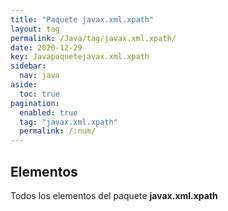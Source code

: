 ```yaml
---
title: "Paquete javax.xml.xpath"
layout: tag
permalink: /Java/tag/javax.xml.xpath/
date: 2020-12-29
key: Javapaquetejavax.xml.xpath
sidebar: 
  nav: java
aside: 
  toc: true
pagination: 
  enabled: true
  tag: "javax.xml.xpath"
  permalink: /:num/
---
```


<h2>Elementos</h2>
Todos los elementos del paquete <strong>javax.xml.xpath</strong>
